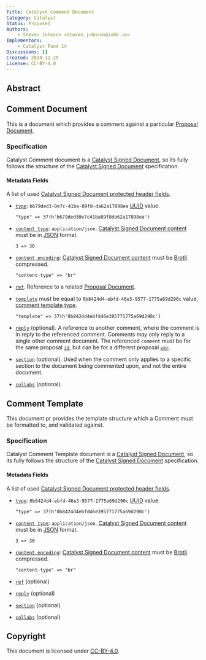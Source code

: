 ```yaml
---
Title: Catalyst Comment Document
Category: Catalyst
Status: Proposed
Authors:
    - Steven Johnson <steven.johnson@iohk.io>
Implementors:
    - Catalyst Fund 14
Discussions: []
Created: 2024-12-29
License: CC-BY-4.0
---
```


## Abstract

## Comment Document

This is a document which provides a comment against a particular [Proposal Document].

### Specification

Catalyst Comment document is a [Catalyst Signed Document],
so its fully follows the structure of the [Catalyst Signed Document] specification.

#### Metadata Fields

A list of used [Catalyst Signed Document protected header fields](./../signed_doc/spec.md#signed-object-fields).

* [`type`](./../signed_doc/spec.md#type): `b679ded3-0e7c-41ba-89f8-da62a17898ea` [UUID] value.

  ```CDDL
  "type" => 37(h'b679ded30e7c41ba89f8da62a17898ea')
  ```

* [`content type`](./../signed_doc/spec.md#content-type): `application/json`.
  [Catalyst Signed Document content] must be in [JSON] format.

  ```CDDL
  3 => 30
  ```

* [`content encoding`](./../signed_doc/spec.md#content-encoding-optional):
  [Catalyst Signed Document content] must be [Brotli] compressed.

  ```CDDL
  "content-type" => "br"
  ```

* [`ref`](./../signed_doc/meta.md#ref-document-reference).
  Reference to a related [Proposal Document].
* [`template`](./../signed_doc/meta.md#ref-document-reference) must be equal to `0b8424d4-ebfd-46e3-9577-1775a69d290c` value,
  [comment template type](#comment-template).

  ```CDDL
  "template" => 37(h'0b8424d4ebfd46e395771775a69d290c')
  ```

* [`reply`](./../signed_doc/meta.md#reply-reply-reference) (optional).
  A reference to another comment,
  where the comment is in reply to the referenced comment.
  Comments may only reply to a single other comment document.
  The referenced `comment` must be for the same proposal [`id`](./../signed_doc/spec.md#id),
  but can be for a different proposal [`ver`](./../signed_doc/spec.md#ver).

* [`section`](./../signed_doc/meta.md#section-section-reference) (optional).
  Used when the comment only applies to a specific section to the document being commented upon,
  and not the entire document.

* [`collabs`](./../signed_doc/meta.md#collabs-authorized-collaborators) (optional).

## Comment Template

This document pr provides the template structure which a Comment must be formatted to, and validated against.

### Specification

Catalyst Comment Template document is a [Catalyst Signed Document],
so its fully follows the structure of the [Catalyst Signed Document] specification.

#### Metadata Fields

A list of used [Catalyst Signed Document protected header fields](./../signed_doc/spec.md#signed-object-fields).

* [`type`](./../signed_doc/spec.md#type): `0b8424d4-ebfd-46e3-9577-1775a69d290c` [UUID] value.

  ```CDDL
  "type" => 37(h'0b8424d4ebfd46e395771775a69d290c')
  ```

* [`content type`](./../signed_doc/spec.md#content-type): `application/json`.
  [Catalyst Signed Document content] must be in [JSON] format.

  ```CDDL
  3 => 30
  ```

* [`content encoding`](./../signed_doc/spec.md#content-encoding-optional):
  [Catalyst Signed Document content] must be [Brotli] compressed.

  ```CDDL
  "content-type" => "br"
  ```

* [`ref`](./../signed_doc/meta.md#ref-document-reference) (optional)
* [`reply`](./../signed_doc/meta.md#reply-reply-reference) (optional)
* [`section`](./../signed_doc/meta.md#section-section-reference) (optional)
* [`collabs`](./../signed_doc/meta.md#collabs-authorized-collaborators) (optional)

## Copyright

This document is licensed under [CC-BY-4.0](https://creativecommons.org/licenses/by/4.0/legalcode).

[Catalyst Signed Document]: ./../signed_doc/spec.md
[Catalyst Signed Document content]: ./../signed_doc/spec.md#signed-object-content
[Proposal Document]: ./proposal.md
[Brotli]: https://datatracker.ietf.org/doc/html/rfc7932
[JSON]: https://datatracker.ietf.org/doc/html/rfc7159
[UUID]: https://www.rfc-editor.org/rfc/rfc9562.html
